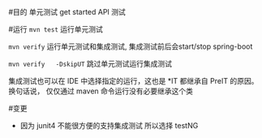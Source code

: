 #目的
单元测试 get started 
API 测试

#运行
`mvn test` 运行单元测试

`mvn verify` 运行单元测试和集成测试, 集成测试前后会start/stop spring-boot 

`mvn verify   -DskipUT`  跳过单元测试运行集成测试


集成测试也可以在 IDE 中选择指定的运行，这也是 *IT 都继承自 PreIT 的原因。 换句话说， 仅仅通过 maven 命令运行没有必要继承这个类



#变更
- 因为 junit4  不能很方便的支持集成测试 所以选择 testNG